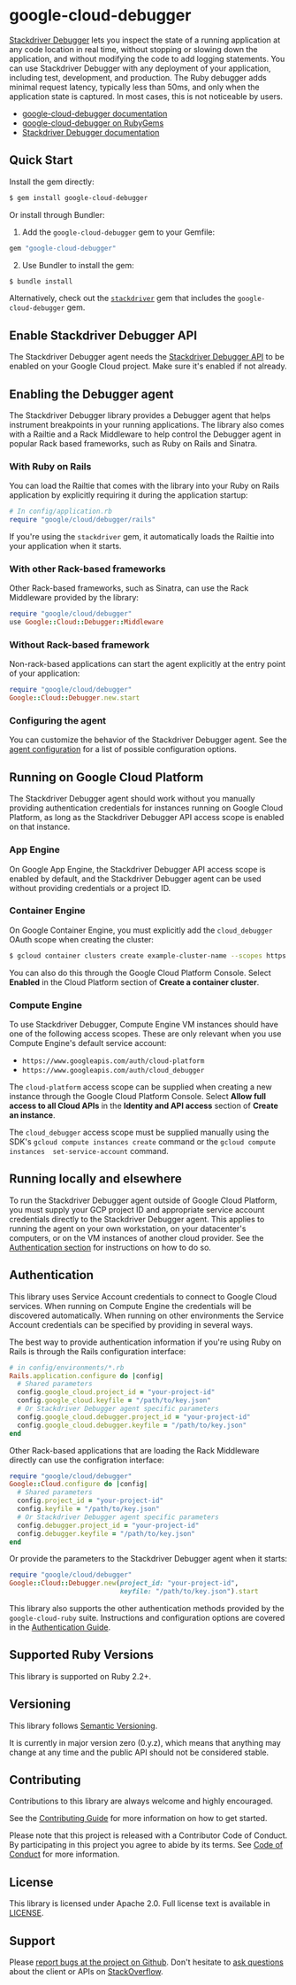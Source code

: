 # google-cloud-debugger

[Stackdriver Debugger](https://cloud.google.com/debugger/) lets you inspect the state of a running application at any code location in real time, without stopping or slowing down the application, and without modifying the code to add logging statements. You can use Stackdriver Debugger with any deployment of your application, including test, development, and production. The Ruby debugger adds minimal request latency, typically less than 50ms, and only when the application state is captured. In most cases, this is not noticeable by users.

- [google-cloud-debugger documentation](http://googlecloudplatform.github.io/google-cloud-ruby/#/docs/google-cloud-debugger/master/google/cloud/debugger)
- [google-cloud-debugger on RubyGems](https://rubygems.org/gems/google-cloud-debugger)
- [Stackdriver Debugger documentation](https://cloud.google.com/debugger/docs/)

## Quick Start

Install the gem directly:

```sh
$ gem install google-cloud-debugger
```

Or install through Bundler:

1. Add the `google-cloud-debugger` gem to your Gemfile:

```ruby
gem "google-cloud-debugger"
```

2. Use Bundler to install the gem:

```sh
$ bundle install
```

Alternatively, check out the [`stackdriver`](../stackdriver) gem that includes 
the `google-cloud-debugger` gem.

## Enable Stackdriver Debugger API

The Stackdriver Debugger agent needs the [Stackdriver Debugger 
API](https://console.cloud.google.com/apis/library/clouddebugger.googleapis.com) 
to be enabled on your Google Cloud project. Make sure it's enabled if not 
already.

## Enabling the Debugger agent

The Stackdriver Debugger library provides a Debugger agent that helps instrument
breakpoints in your running applications. The library also comes with a Railtie
and a Rack Middleware to help control the Debugger agent in popular Rack based
frameworks, such as Ruby on Rails and Sinatra.

### With Ruby on Rails

You can load the Railtie that comes with the library into your Ruby 
on Rails application by explicitly requiring it during the application startup:

```ruby
# In config/application.rb
require "google/cloud/debugger/rails"
```

If you're using the `stackdriver` gem, it automatically loads the Railtie into 
your application when it starts.

### With other Rack-based frameworks

Other Rack-based frameworks, such as Sinatra, can use the Rack Middleware 
provided by the library:

```ruby
require "google/cloud/debugger"
use Google::Cloud::Debugger::Middleware
```

### Without Rack-based framework

Non-rack-based applications can start the agent explicitly at the entry point of
your application:

```ruby
require "google/cloud/debugger"
Google::Cloud::Debugger.new.start
```

### Configuring the agent

You can customize the behavior of the Stackdriver Debugger agent. See the 
[agent configuration](../stackdriver/docs/configuration.md) for a list of 
possible configuration options.

## Running on Google Cloud Platform

The Stackdriver Debugger agent should work without you manually providing 
authentication credentials for instances running on Google Cloud Platform, as 
long as the Stackdriver Debugger API access scope is enabled on that instance.

### App Engine

On Google App Engine, the Stackdriver Debugger API access scope is enabled by 
default, and the Stackdriver Debugger agent can be used without providing 
credentials or a project ID.

### Container Engine

On Google Container Engine, you must explicitly add the `cloud_debugger` OAuth 
scope when creating the cluster:

```sh
$ gcloud container clusters create example-cluster-name --scopes https://www.googleapis.com/auth/cloud_debugger
```

You can also do this through the Google Cloud Platform Console. Select 
**Enabled** in the Cloud Platform section of **Create a container cluster**.

### Compute Engine

To use Stackdriver Debugger, Compute Engine VM instances should have one of the 
following access scopes. These are only relevant when you use Compute Engine's 
default service account:

* `https://www.googleapis.com/auth/cloud-platform`
* `https://www.googleapis.com/auth/cloud_debugger`

The `cloud-platform` access scope can be supplied when creating a new instance 
through the Google Cloud Platform Console. Select **Allow full access to all 
Cloud APIs** in the **Identity and API access** section of **Create an 
instance**.

The `cloud_debugger` access scope must be supplied manually using the SDK's 
`gcloud compute instances create` command or the `gcloud compute instances 
set-service-account` command.

## Running locally and elsewhere

To run the Stackdriver Debugger agent outside of Google Cloud Platform, you must 
supply your GCP project ID and appropriate service account credentials directly 
to the Stackdriver Debugger agent. This applies to running the agent on your own 
workstation, on your datacenter's computers, or on the VM instances of another 
cloud provider. See the [Authentication section](#authentication) for 
instructions on how to do so.

## Authentication

This library uses Service Account credentials to connect to Google Cloud
services. When running on Compute Engine the credentials will be discovered 
automatically. When running on other environments the Service Account 
credentials can be specified by providing in several ways.

The best way to provide authentication information if you're using Ruby on Rails
is through the Rails configuration interface:

```ruby
# in config/environments/*.rb
Rails.application.configure do |config|
  # Shared parameters
  config.google_cloud.project_id = "your-project-id"
  config.google_cloud.keyfile = "/path/to/key.json"
  # Or Stackdriver Debugger agent specific parameters
  config.google_cloud.debugger.project_id = "your-project-id"
  config.google_cloud.debugger.keyfile = "/path/to/key.json"
end
```

Other Rack-based applications that are loading the Rack Middleware directly can use
the configration interface:
 
```ruby
require "google/cloud/debugger"
Google::Cloud.configure do |config|
  # Shared parameters
  config.project_id = "your-project-id"
  config.keyfile = "/path/to/key.json"
  # Or Stackdriver Debugger agent specific parameters
  config.debugger.project_id = "your-project-id"
  config.debugger.keyfile = "/path/to/key.json"
end
```

Or provide the parameters to the Stackdriver Debugger agent when it starts:

```ruby
require "google/cloud/debugger"
Google::Cloud::Debugger.new(project_id: "your-project-id",
                            keyfile: "/path/to/key.json").start
```

This library also supports the other authentication methods provided by the 
`google-cloud-ruby` suite. Instructions and configuration options are covered 
in the [Authentication Guide](https://googlecloudplatform.github.io/google-cloud-ruby/#/docs/google-cloud-debugger/guides/authentication).

## Supported Ruby Versions

This library is supported on Ruby 2.2+.

## Versioning

This library follows [Semantic Versioning](http://semver.org/).

It is currently in major version zero (0.y.z), which means that anything may change at any time and the public API should not be considered stable.

## Contributing

Contributions to this library are always welcome and highly encouraged.

See the [Contributing Guide](https://googlecloudplatform.github.io/google-cloud-ruby/#/docs/guides/contributing) for more information on how to get started.

Please note that this project is released with a Contributor Code of Conduct. By participating in this project you agree to abide by its terms. See [Code of Conduct](../CODE_OF_CONDUCT.md) for more information.

## License

This library is licensed under Apache 2.0. Full license text is available in [LICENSE](LICENSE).

## Support

Please [report bugs at the project on Github](https://github.com/GoogleCloudPlatform/google-cloud-ruby/issues).
Don't hesitate to [ask questions](http://stackoverflow.com/questions/tagged/google-cloud-platform+ruby) about the client or APIs on [StackOverflow](http://stackoverflow.com).
